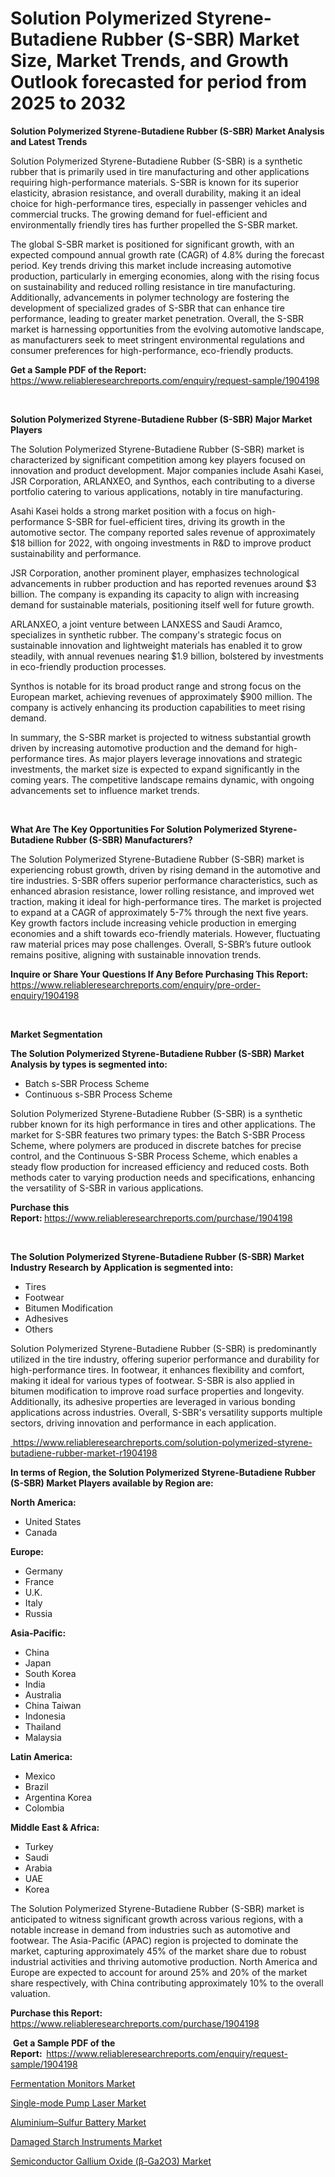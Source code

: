 <p><h1>Solution Polymerized Styrene-Butadiene Rubber (S-SBR) Market Size, Market Trends, and Growth Outlook forecasted for period from 2025 to 2032</h1></p><p><strong>Solution Polymerized Styrene-Butadiene Rubber (S-SBR) Market Analysis and Latest Trends</strong></p>
<p><p>Solution Polymerized Styrene-Butadiene Rubber (S-SBR) is a synthetic rubber that is primarily used in tire manufacturing and other applications requiring high-performance materials. S-SBR is known for its superior elasticity, abrasion resistance, and overall durability, making it an ideal choice for high-performance tires, especially in passenger vehicles and commercial trucks. The growing demand for fuel-efficient and environmentally friendly tires has further propelled the S-SBR market.</p><p>The global S-SBR market is positioned for significant growth, with an expected compound annual growth rate (CAGR) of 4.8% during the forecast period. Key trends driving this market include increasing automotive production, particularly in emerging economies, along with the rising focus on sustainability and reduced rolling resistance in tire manufacturing. Additionally, advancements in polymer technology are fostering the development of specialized grades of S-SBR that can enhance tire performance, leading to greater market penetration. Overall, the S-SBR market is harnessing opportunities from the evolving automotive landscape, as manufacturers seek to meet stringent environmental regulations and consumer preferences for high-performance, eco-friendly products.</p></p>
<p><strong>Get a Sample PDF of the Report:&nbsp;</strong> <a href="https://www.reliableresearchreports.com/enquiry/request-sample/1904198?utm_campaign=13&utm_medium=2&utm_source=Github&utm_content=ia&utm_term=14012025&utm_id=solution-polymerized-styrene-butadiene-rubber-s-sbr">https://www.reliableresearchreports.com/enquiry/request-sample/1904198</a></p>
<p>&nbsp;</p>
<p><strong>Solution Polymerized Styrene-Butadiene Rubber (S-SBR) Major Market Players</strong></p>
<p><p>The Solution Polymerized Styrene-Butadiene Rubber (S-SBR) market is characterized by significant competition among key players focused on innovation and product development. Major companies include Asahi Kasei, JSR Corporation, ARLANXEO, and Synthos, each contributing to a diverse portfolio catering to various applications, notably in tire manufacturing.</p><p>Asahi Kasei holds a strong market position with a focus on high-performance S-SBR for fuel-efficient tires, driving its growth in the automotive sector. The company reported sales revenue of approximately $18 billion for 2022, with ongoing investments in R&D to improve product sustainability and performance.</p><p>JSR Corporation, another prominent player, emphasizes technological advancements in rubber production and has reported revenues around $3 billion. The company is expanding its capacity to align with increasing demand for sustainable materials, positioning itself well for future growth.</p><p>ARLANXEO, a joint venture between LANXESS and Saudi Aramco, specializes in synthetic rubber. The company's strategic focus on sustainable innovation and lightweight materials has enabled it to grow steadily, with annual revenues nearing $1.9 billion, bolstered by investments in eco-friendly production processes.</p><p>Synthos is notable for its broad product range and strong focus on the European market, achieving revenues of approximately $900 million. The company is actively enhancing its production capabilities to meet rising demand.</p><p>In summary, the S-SBR market is projected to witness substantial growth driven by increasing automotive production and the demand for high-performance tires. As major players leverage innovations and strategic investments, the market size is expected to expand significantly in the coming years. The competitive landscape remains dynamic, with ongoing advancements set to influence market trends.</p></p>
<p>&nbsp;</p>
<p><strong>What Are The Key Opportunities For Solution Polymerized Styrene-Butadiene Rubber (S-SBR) Manufacturers?</strong></p>
<p><p>The Solution Polymerized Styrene-Butadiene Rubber (S-SBR) market is experiencing robust growth, driven by rising demand in the automotive and tire industries. S-SBR offers superior performance characteristics, such as enhanced abrasion resistance, lower rolling resistance, and improved wet traction, making it ideal for high-performance tires. The market is projected to expand at a CAGR of approximately 5-7% through the next five years. Key growth factors include increasing vehicle production in emerging economies and a shift towards eco-friendly materials. However, fluctuating raw material prices may pose challenges. Overall, S-SBR’s future outlook remains positive, aligning with sustainable innovation trends.</p></p>
<p><strong>Inquire or Share Your Questions If Any Before Purchasing This Report:</strong> <a href="https://www.reliableresearchreports.com/enquiry/pre-order-enquiry/1904198?utm_campaign=13&utm_medium=2&utm_source=Github&utm_content=ia&utm_term=14012025&utm_id=solution-polymerized-styrene-butadiene-rubber-s-sbr">https://www.reliableresearchreports.com/enquiry/pre-order-enquiry/1904198</a></p>
<p>&nbsp;</p>
<p><strong>Market Segmentation</strong></p>
<p><strong>The Solution Polymerized Styrene-Butadiene Rubber (S-SBR) Market Analysis by types is segmented into:</strong></p>
<p><ul><li>Batch s-SBR Process Scheme</li><li>Continuous s-SBR Process Scheme</li></ul></p>
<p><p>Solution Polymerized Styrene-Butadiene Rubber (S-SBR) is a synthetic rubber known for its high performance in tires and other applications. The market for S-SBR features two primary types: the Batch S-SBR Process Scheme, where polymers are produced in discrete batches for precise control, and the Continuous S-SBR Process Scheme, which enables a steady flow production for increased efficiency and reduced costs. Both methods cater to varying production needs and specifications, enhancing the versatility of S-SBR in various applications.</p></p>
<p><strong>Purchase this Report:&nbsp;</strong><a href="https://www.reliableresearchreports.com/purchase/1904198?utm_campaign=13&utm_medium=2&utm_source=Github&utm_content=ia&utm_term=14012025&utm_id=solution-polymerized-styrene-butadiene-rubber-s-sbr">https://www.reliableresearchreports.com/purchase/1904198</a></p>
<p>&nbsp;</p>
<p><strong>The Solution Polymerized Styrene-Butadiene Rubber (S-SBR) Market Industry Research by Application is segmented into:</strong></p>
<p><ul><li>Tires</li><li>Footwear</li><li>Bitumen Modification</li><li>Adhesives</li><li>Others</li></ul></p>
<p><p>Solution Polymerized Styrene-Butadiene Rubber (S-SBR) is predominantly utilized in the tire industry, offering superior performance and durability for high-performance tires. In footwear, it enhances flexibility and comfort, making it ideal for various types of footwear. S-SBR is also applied in bitumen modification to improve road surface properties and longevity. Additionally, its adhesive properties are leveraged in various bonding applications across industries. Overall, S-SBR's versatility supports multiple sectors, driving innovation and performance in each application.</p></p>
<p><a href="https://www.reliableresearchreports.com/solution-polymerized-styrene-butadiene-rubber-market-r1904198?utm_campaign=13&utm_medium=2&utm_source=Github&utm_content=ia&utm_term=14012025&utm_id=solution-polymerized-styrene-butadiene-rubber-s-sbr">&nbsp;https://www.reliableresearchreports.com/solution-polymerized-styrene-butadiene-rubber-market-r1904198</a></p>
<p><strong>In terms of Region, the Solution Polymerized Styrene-Butadiene Rubber (S-SBR) Market Players available by Region are:</strong></p>
<p>
    <p> <strong> North America: </strong>
        <ul>
            <li>United States</li>
            <li>Canada</li>
        </ul>
        </p> 
    <p> <strong> Europe: </strong>
        <ul>
            <li>Germany</li>
            <li>France</li>
            <li>U.K.</li>
            <li>Italy</li>
            <li>Russia</li>
        </ul>
        </p> 
    <p> <strong> Asia-Pacific: </strong>
        <ul>
            <li>China</li>
            <li>Japan</li>
            <li>South Korea</li>
            <li>India</li>
            <li>Australia</li>
            <li>China Taiwan</li>
            <li>Indonesia</li>
            <li>Thailand</li>
            <li>Malaysia</li>
        </ul>
        </p> 
    <p> <strong> Latin America: </strong>
        <ul>
            <li>Mexico</li>
            <li>Brazil</li>
            <li>Argentina Korea</li>
            <li>Colombia</li>
        </ul>
        </p> 
    <p> <strong> Middle East & Africa: </strong>
        <ul>
            <li>Turkey</li>
            <li>Saudi</li>
            <li>Arabia</li>
            <li>UAE</li>
            <li>Korea</li>
        </ul>
    </p>
    </p>
<p><p>The Solution Polymerized Styrene-Butadiene Rubber (S-SBR) market is anticipated to witness significant growth across various regions, with a notable increase in demand from industries such as automotive and footwear. The Asia-Pacific (APAC) region is projected to dominate the market, capturing approximately 45% of the market share due to robust industrial activities and thriving automotive production. North America and Europe are expected to account for around 25% and 20% of the market share respectively, with China contributing approximately 10% to the overall valuation.</p></p>
<p><strong>Purchase this Report: </strong><a href="https://www.reliableresearchreports.com/purchase/1904198?utm_campaign=13&utm_medium=2&utm_source=Github&utm_content=ia&utm_term=14012025&utm_id=solution-polymerized-styrene-butadiene-rubber-s-sbr">https://www.reliableresearchreports.com/purchase/1904198</a></p>
<p>&nbsp;<strong>Get a Sample PDF of the Report:&nbsp;&nbsp;</strong><a href="https://www.reliableresearchreports.com/enquiry/request-sample/1904198?utm_campaign=13&utm_medium=2&utm_source=Github&utm_content=ia&utm_term=14012025&utm_id=solution-polymerized-styrene-butadiene-rubber-s-sbr">https://www.reliableresearchreports.com/enquiry/request-sample/1904198</a></p>
<p><strong></strong></p>
<p><p><a href="https://github.com/rosamariarocque98/Market-Research-Report-List-1/blob/main/fermentation-monitors-market.md?utm_campaign=13&utm_medium=2&utm_source=Github&utm_content=ia&utm_term=14012025&utm_id=solution-polymerized-styrene-butadiene-rubber-s-sbr">Fermentation Monitors Market</a></p><p><a href="https://github.com/suleimannichelle7/Market-Research-Report-List-1/blob/main/single-mode-pump-laser-market.md?utm_campaign=13&utm_medium=2&utm_source=Github&utm_content=ia&utm_term=14012025&utm_id=solution-polymerized-styrene-butadiene-rubber-s-sbr">Single-mode Pump Laser Market</a></p><p><a href="https://github.com/krinerstormy331/Market-Research-Report-List-1/blob/main/aluminiumsulfur-battery-market.md?utm_campaign=13&utm_medium=2&utm_source=Github&utm_content=ia&utm_term=14012025&utm_id=solution-polymerized-styrene-butadiene-rubber-s-sbr">Aluminium–Sulfur Battery Market</a></p><p><a href="https://github.com/MariaWashington76/Market-Research-Report-List-1/blob/main/damaged-starch-instruments-market.md?utm_campaign=13&utm_medium=2&utm_source=Github&utm_content=ia&utm_term=14012025&utm_id=solution-polymerized-styrene-butadiene-rubber-s-sbr">Damaged Starch Instruments Market</a></p><p><a href="https://github.com/dolorespeddico90/Market-Research-Report-List-1/blob/main/semiconductor-gallium-oxide-b-ga2o3-market.md?utm_campaign=13&utm_medium=2&utm_source=Github&utm_content=ia&utm_term=14012025&utm_id=solution-polymerized-styrene-butadiene-rubber-s-sbr">Semiconductor Gallium Oxide (β-Ga2O3) Market</a></p></p>